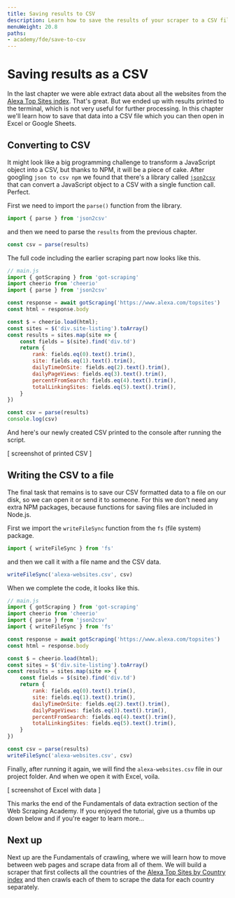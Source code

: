 ```yaml
---
title: Saving results to CSV
description: Learn how to save the results of your scraper to a CSV file.
menuWeight: 20.8
paths:
- academy/fde/save-to-csv
---
```


# Saving results as a CSV
In the last chapter we were able extract data about all the websites from the [Alexa Top Sites index](https://www.alexa.com/topsites). That's great. But we ended up with results printed to the terminal, which is not very useful for further processing. In this chapter we'll learn how to save that data into a CSV file which you can then open in Excel or Google Sheets.

## Converting to CSV
It might look like a big programming challenge to transform a JavaScript object into a CSV, but thanks to NPM, it will be a piece of cake. After googling `json to csv npm` we found that there's a library called [`json2csv`](https://www.npmjs.com/package/json2csv) that can convert a JavaScript object to a CSV with a single function call. Perfect.

First we need to import the `parse()` function from the library.

```js
import { parse } from 'json2csv'
```

and then we need to parse the `results` from the previous chapter.

```js
const csv = parse(results)
```

The full code including the earlier scraping part now looks like this.

```js
// main.js
import { gotScraping } from 'got-scraping'
import cheerio from 'cheerio'
import { parse } from 'json2csv'

const response = await gotScraping('https://www.alexa.com/topsites')
const html = response.body

const $ = cheerio.load(html);
const sites = $('div.site-listing').toArray()
const results = sites.map(site => {
    const fields = $(site).find('div.td')
    return {
        rank: fields.eq(0).text().trim(),
        site: fields.eq(1).text().trim(),
        dailyTimeOnSite: fields.eq(2).text().trim(),
        dailyPageViews: fields.eq(3).text().trim(),
        percentFromSearch: fields.eq(4).text().trim(),
        totalLinkingSites: fields.eq(5).text().trim(),
    }
})

const csv = parse(results)
console.log(csv)
```

And here's our newly created CSV printed to the console after running the script.

[ screenshot of printed CSV ]

## Writing the CSV to a file
The final task that remains is to save our CSV formatted data to a file on our disk, so we can open it or send it to someone. For this we don't need any extra NPM packages, because functions for saving files are included in Node.js.

First we import the `writeFileSync` function from the `fs` (file system) package.

```js
import { writeFileSync } from 'fs'
```

and then we call it with a file name and the CSV data.

```js
writeFileSync('alexa-websites.csv', csv)
```

When we complete the code, it looks like this.

```js
// main.js
import { gotScraping } from 'got-scraping'
import cheerio from 'cheerio'
import { parse } from 'json2csv'
import { writeFileSync } from 'fs'

const response = await gotScraping('https://www.alexa.com/topsites')
const html = response.body

const $ = cheerio.load(html);
const sites = $('div.site-listing').toArray()
const results = sites.map(site => {
    const fields = $(site).find('div.td')
    return {
        rank: fields.eq(0).text().trim(),
        site: fields.eq(1).text().trim(),
        dailyTimeOnSite: fields.eq(2).text().trim(),
        dailyPageViews: fields.eq(3).text().trim(),
        percentFromSearch: fields.eq(4).text().trim(),
        totalLinkingSites: fields.eq(5).text().trim(),
    }
})

const csv = parse(results)
writeFileSync('alexa-websites.csv', csv)
```

Finally, after running it again, we will find the `alexa-websites.csv` file in our project folder. And when we open it with Excel, voila.

[ screenshot of Excel with data ]

This marks the end of the Fundamentals of data extraction section of the Web Scraping Academy. If you enjoyed the tutorial, give us a thumbs up down below and if you're eager to learn more...

## Next up
Next up are the Fundamentals of crawling, where we will learn how to move between web pages and scrape data from all of them. We will build a scraper that first collects all the countries of the [Alexa Top Sites by Country index](https://www.alexa.com/topsites/countries) and then crawls each of them to scrape the data for each country separately.
